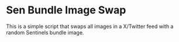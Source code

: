 # Sen Bundle Image Swap

This is a simple script that swaps all images in a X/Twitter feed with a random Sentinels bundle image.